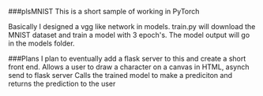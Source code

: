###plsMNIST
This is a short sample of working in PyTorch

Basically I designed a vgg like network in models.
train.py will download the MNIST dataset and train a model with 3 epoch's.
The model output will go in the models folder.


###Plans
I plan to eventually add a flask server to this and create a short front end.
Allows a user to draw a character on a canvas in HTML, asynch send to flask server
Calls the trained model to make a prediciton and returns the prediction to the user